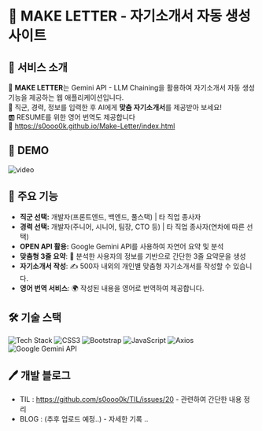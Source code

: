 # 📝 MAKE LETTER - 자기소개서 자동 생성 사이트

## 🚀 서비스 소개
🔧 **MAKE LETTER**는 Gemini API - LLM Chaining을 활용하여 자기소개서 자동 생성 기능을 제공하는 웹 애플리케이션입니다.    
📝 직군, 경력, 정보를 입력한 후 AI에게 **맞춤 자기소개서**를 제공받아 보세요!  
🆎 RESUME를 위한 영어 번역도 제공합니다   
🔗 https://s0ooo0k.github.io/Make-Letter/index.html

## 🤖 DEMO
![video](https://github.com/user-attachments/assets/77fd6680-6291-4dd5-9fc2-6d41c3a26880)


## 📌 주요 기능
- **직군 선택:** 개발자(프론트엔드, 백엔드, 풀스택) | 타 직업 종사자
- **경력 선택:** 개발자(주니어, 시니어, 팀장, CTO 등) | 타 직업 종사자(연차에 따른 선택)
- **OPEN API 활용:** Google Gemini API를 사용하여 자연어 요약 및 분석
- **맞춤형 3줄 요약**: 📝 분석한 사용자의 정보를 기반으로 간단한 3줄 요약문을 생성
- **자기소개서 작성**: ✍️ 500자 내외의 개인별 맞춤형 자기소개서를 작성할 수 있습니다.
- **영어 번역 서비스**: 🌍 작성된 내용을 영어로 번역하여 제공합니다.


## 🛠 기술 스택
![Tech Stack](https://img.shields.io/badge/HTML5-%23E34F26.svg?style=for-the-badge&logo=html5&logoColor=white)
![CSS3](https://img.shields.io/badge/CSS3-%231572B6.svg?style=for-the-badge&logo=css3&logoColor=white)
![Bootstrap](https://img.shields.io/badge/Bootstrap-%23563D7C.svg?style=for-the-badge&logo=bootstrap&logoColor=white)
![JavaScript](https://img.shields.io/badge/JavaScript-%23F7DF1E.svg?style=for-the-badge&logo=javascript&logoColor=black)
![Axios](https://img.shields.io/badge/Axios-%23007EC6.svg?style=for-the-badge)
![Google Gemini API](https://img.shields.io/badge/Google%20Gemini%20API-%234285F4.svg?style=for-the-badge&logo=google&logoColor=white)

## 🖊️ 개발 블로그
- TIL : https://github.com/s0ooo0k/TIL/issues/20 - 관련하여 간단한 내용 정리
- BLOG : (추후 업로드 예정..) - 자세한 기록 ..
